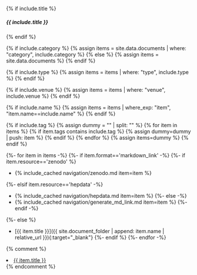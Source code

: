 {% if include.title %}
##### {{ include.title }}
{% endif %}


{% if include.category %}
{% assign items = site.data.documents | where: "category", include.category %}
{% else %}
{% assign items = site.data.documents %}
{% endif %}

{% if include.type %}
{% assign items = items | where: "type", include.type %}
{% endif %}

{% if include.venue %}
{% assign items = items | where: "venue", include.venue %}
{% endif %}

{% if include.name %}
{% assign items = items | where_exp: "item", "item.name==include.name" %}
{% endif %}

{% if include.tag %}
{% assign dummy = "" | split: "" %}
{% for item in items %}
{% if item.tags contains include.tag %}
{% assign dummy=dummy | push: item %}
{% endif %}
{% endfor %}
{% assign items=dummy %}
{% endif %}


{%- for item in items -%}
{%- if item.format=='markdown_link' -%}
{%- if item.resource=='zenodo' %}
* {% include_cached navigation/zenodo.md item=item %}

{%- elsif item.resource=='hepdata' -%}
* {% include_cached navigation/hepdata.md item=item %}
{%- else -%}
* {% include_cached navigation/generate_md_link.md item=item %}
{%- endif -%}

{%- else %}
* [{{ item.title }}]({{ site.document_folder | append: item.name | relative_url }}){:target="_blank"}
{%- endif %}
{%- endfor -%}

{% comment %}
  <li><a href="{{ site.document_folder | append: item.name | relative_url }}" target="_blank">{{ item.title }}</a></li>
{% endcomment %}



